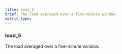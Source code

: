 ```yaml
---
title: load_5
brief: The load averaged over a five-minute window.
metric_type:
---
```

### load_5

The load averaged over a five-minute window.
